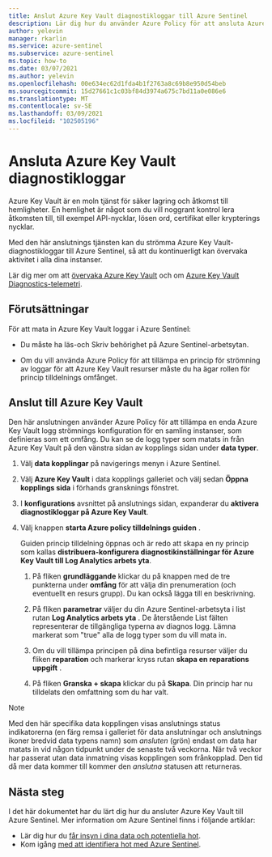 ```yaml
---
title: Anslut Azure Key Vault diagnostikloggar till Azure Sentinel
description: Lär dig hur du använder Azure Policy för att ansluta Azure Key Vault diagnostikloggar till Azure Sentinel.
author: yelevin
manager: rkarlin
ms.service: azure-sentinel
ms.subservice: azure-sentinel
ms.topic: how-to
ms.date: 03/07/2021
ms.author: yelevin
ms.openlocfilehash: 00e634ec62d1fda4b1f2763a8c69b8e950d54beb
ms.sourcegitcommit: 15d27661c1c03bf84d3974a675c7bd11a0e086e6
ms.translationtype: MT
ms.contentlocale: sv-SE
ms.lasthandoff: 03/09/2021
ms.locfileid: "102505196"
---
```

# <a name="connect-azure-key-vault-diagnostics-logs"></a>Ansluta Azure Key Vault diagnostikloggar

Azure Key Vault är en moln tjänst för säker lagring och åtkomst till hemligheter. En hemlighet är något som du vill noggrant kontrol lera åtkomsten till, till exempel API-nycklar, lösen ord, certifikat eller krypterings nycklar.

Med den här anslutnings tjänsten kan du strömma Azure Key Vault-diagnostikloggar till Azure Sentinel, så att du kontinuerligt kan övervaka aktivitet i alla dina instanser.

Lär dig mer om att [övervaka Azure Key Vault](../azure-monitor/insights/key-vault-insights-overview.md) och om [Azure Key Vault Diagnostics-telemetri](../key-vault/general/logging.md).

## <a name="prerequisites"></a>Förutsättningar

För att mata in Azure Key Vault loggar i Azure Sentinel:

- Du måste ha läs-och Skriv behörighet på Azure Sentinel-arbetsytan.

- Om du vill använda Azure Policy för att tillämpa en princip för strömning av loggar för att Azure Key Vault resurser måste du ha ägar rollen för princip tilldelnings omfånget.

## <a name="connect-to-azure-key-vault"></a>Anslut till Azure Key Vault

Den här anslutningen använder Azure Policy för att tillämpa en enda Azure Key Vault logg strömnings konfiguration för en samling instanser, som definieras som ett omfång. Du kan se de logg typer som matats in från Azure Key Vault på den vänstra sidan av kopplings sidan under **data typer**.

1. Välj **data kopplingar** på navigerings menyn i Azure Sentinel.

1. Välj **Azure Key Vault** i data kopplings galleriet och välj sedan **Öppna kopplings sida** i förhands gransknings fönstret.

1. I **konfigurations** avsnittet på anslutnings sidan, expanderar du **aktivera diagnostikloggar på Azure Key Vault**.

1. Välj knappen **starta Azure policy tilldelnings guiden** .

    Guiden princip tilldelning öppnas och är redo att skapa en ny princip som kallas **distribuera-konfigurera diagnostikinställningar för Azure Key Vault till Log Analytics arbets yta**.

    1. På fliken **grundläggande** klickar du på knappen med de tre punkterna under **omfång** för att välja din prenumeration (och eventuellt en resurs grupp). Du kan också lägga till en beskrivning.

    1. På fliken **parametrar** väljer du din Azure Sentinel-arbetsyta i list rutan **Log Analytics arbets yta** . De återstående List fälten representerar de tillgängliga typerna av diagnos logg. Lämna markerat som "true" alla de logg typer som du vill mata in.

    1. Om du vill tillämpa principen på dina befintliga resurser väljer du fliken **reparation** och markerar kryss rutan **skapa en reparations uppgift** .

    1. På fliken **Granska + skapa** klickar du på **Skapa**. Din princip har nu tilldelats den omfattning som du har valt.

> [!NOTE]
>
> Med den här specifika data kopplingen visas anslutnings status indikatorerna (en färg remsa i galleriet för data anslutningar och anslutnings ikoner bredvid data typens namn) som *ansluten* (grön) endast om data har matats in vid någon tidpunkt under de senaste två veckorna. När två veckor har passerat utan data inmatning visas kopplingen som frånkopplad. Den tid då mer data kommer till kommer den *anslutna* statusen att returneras.

## <a name="next-steps"></a>Nästa steg

I det här dokumentet har du lärt dig hur du ansluter Azure Key Vault till Azure Sentinel. Mer information om Azure Sentinel finns i följande artiklar:

- Lär dig hur du [får insyn i dina data och potentiella hot](quickstart-get-visibility.md).
- Kom igång [med att identifiera hot med Azure Sentinel](tutorial-detect-threats-built-in.md).
